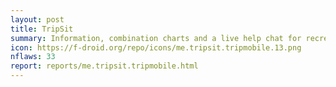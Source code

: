 ```yaml
---
layout: post
title: TripSit
summary: Information, combination charts and a live help chat for recreational drugs
icon: https://f-droid.org/repo/icons/me.tripsit.tripmobile.13.png
nflaws: 33
report: reports/me.tripsit.tripmobile.html
---
```


